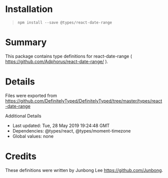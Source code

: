 # Installation
> `npm install --save @types/react-date-range`

# Summary
This package contains type definitions for react-date-range ( https://github.com/Adphorus/react-date-range/ ).

# Details
Files were exported from https://github.com/DefinitelyTyped/DefinitelyTyped/tree/master/types/react-date-range

Additional Details
 * Last updated: Tue, 28 May 2019 19:24:48 GMT
 * Dependencies: @types/react, @types/moment-timezone
 * Global values: none

# Credits
These definitions were written by Junbong Lee <https://github.com/Junbong>.
